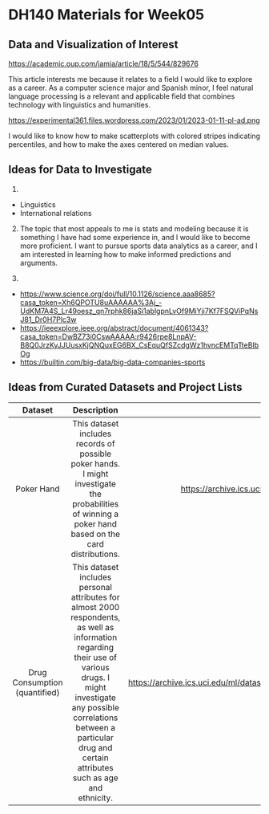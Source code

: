 # DH140 Materials for Week05

## Data and Visualization of Interest

https://academic.oup.com/jamia/article/18/5/544/829676

This article interests me because it relates to a field I would like to explore as a career. As a computer science major and Spanish minor, I feel natural language processing is a relevant and applicable field that combines technology with linguistics and humanities.


https://experimental361.files.wordpress.com/2023/01/2023-01-11-pl-ad.png

I would like to know how to make scatterplots with colored stripes indicating percentiles, and how to make the axes centered on median values.


## Ideas for Data to Investigate

1. 
  * Linguistics
  * International relations


2. The topic that most appeals to me is stats and modeling because it is something I have had some experience in, and I would like to become more proficient. I want to pursue sports data analytics as a career, and I am interested in learning how to make informed predictions and arguments.


3. 
  * https://www.science.org/doi/full/10.1126/science.aaa8685?casa_token=Xh6QPOTU8uAAAAAA%3Aj_-UdKM7A4S_Lr49oesz_qn7rphk86jaSi1ablgpnLvOf9MiYji7Kf7FSQViPqNsJ81_Dr0H7Plc3w
  * https://ieeexplore.ieee.org/abstract/document/4061343?casa_token=DwBZ73i0CswAAAAA:r9426rpe8LnpAV-B8Q0JrzKyJJUusxKjQNQuxEG6BX_CsEquQfSZcdgWz1hvncEMTqTteBIbOg
  * https://builtin.com/big-data/big-data-companies-sports


## Ideas from Curated Datasets and Project Lists

|Dataset|Description|Link|
|:-------:|:-------:|:-----:|
|Poker Hand|This dataset includes records of possible poker hands. I might investigate the probabilities of winning a poker hand based on the card distributions. |https://archive.ics.uci.edu/ml/datasets/Poker+Hand|
|Drug Consumption (quantified)|This dataset includes personal attributes for almost 2000 respondents, as well as information regarding their use of various drugs. I might investigate any possible correlations between a particular drug and certain attributes such as age and ethnicity.|https://archive.ics.uci.edu/ml/datasets/Drug+consumption+%28quantified%29|
